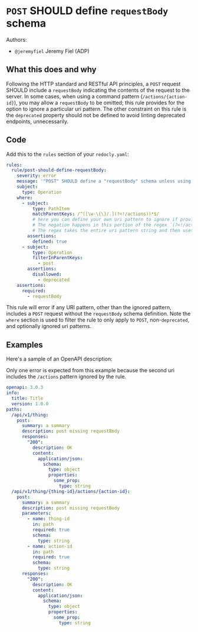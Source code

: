 # `POST` SHOULD define `requestBody` schema

Authors:

- `@jeremyfiel` Jeremy Fiel (ADP)

## What this does and why

Following the HTTP standard and RESTful API principles, a `POST` request SHOULD include a `requestBody` indicating the contents of the request to the server. In some cases, when using a command pattern (`/actions/{action-id}`), you may allow a `requestBody` to be omitted; this rule provides for the option to ignore a particular uri pattern. The other constraint on this rule is the `deprecated` property should not be defined to avoid linting deprecated endpoints, unnecessarily.

## Code

Add this to the `rules` section of your `redocly.yaml`:

```yaml
rules:
  rule/post-should-define-requestBody:
    severity: error
    message: '"POST" SHOULD define a "requestBody" schema unless using an "actions" pattern'
    subject:
      type: Operation
    where:
      - subject:
          type: PathItem
          matchParentKeys: /^([\w-\{\}/.](?<!/actions))*$/ 
          # here you can define your own uri pattern to ignore if providing a requestBody is not required.
          # The negation happens in this portion of the regex `(?<!/actions)`.
          # The regex takes the entire uri pattern string and then uses a "negative lookbehind" from the end of the string to find the pattern to be negated.
        assertions:
          defined: true
      - subject:
          type: Operation
          filterInParentKeys:
            - post
        assertions:
          disallowed:
            - deprecated
    assertions:
      required:
        - requestBody
```

This rule will error if any URI pattern, other than the ignored pattern, includes a `POST` request without the `requestBody` schema definition.
Note the `where` section is used to filter the rule to only apply to `POST`, non-`deprecated`, and optionally ignored uri patterns.

## Examples

Here's a sample of an OpenAPI description:

Only one error is expected from this example because the second uri includes the `/actions` pattern ignored by the rule.

```yaml
openapi: 3.0.3
info:
  title: Title
  version: 1.0.0
paths:
  /api/v1/thing:
    post:
      summary: a summary
      description: post missing requestBody
      responses:
        "200":
          description: OK
          content:
            application/json:
              schema:
                type: object
                properties: 
                  some_prop:
                    type: string
  /api/v1/thing/{thing-id}/actions/{action-id}:
    post:
      summary: a summary
      description: post missing requestBody
      parameters: 
        - name: thing-id
          in: path
          required: true
          schema:
            type: string
        - name: action-id
          in: path
          required: true
          schema:
            type: string
      responses:
        "200":
          description: OK
          content:
            application/json:
              schema:
                type: object
                properties: 
                  some_prop:
                    type: string
```
